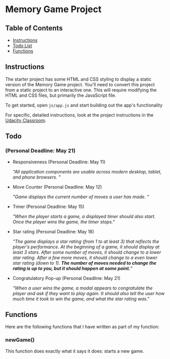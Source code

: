 # Memory Game Project

## Table of Contents

* [Instructions](#instructions)
* [Todo List](#todo)
* [Functions](#functions)

## Instructions

The starter project has some HTML and CSS styling to display a static version of the Memory Game project. You'll need to convert this project from a static project to an interactive one. This will require modifying the HTML and CSS files, but primarily the JavaScript file.

To get started, open `js/app.js` and start building out the app's functionality

For specific, detailed instructions, look at the project instructions in the [Udacity Classroom](https://classroom.udacity.com/me).

## Todo 
### (Personal Deadline: May 21)

* Responsiveness (Personal Deadline: May 11)

    _"All application components are usable across modern desktop, tablet, and phone browsers. "_

* Move Counter (Personal Deadline: May 12)

    _"Game displays the current number of moves a user has made. "_

* Timer (Personal Deadline: May 15)

    _"When the player starts a game, a displayed timer should also start. Once the player wins the game, the timer stops."_

* Star rating (Personal Deadline: May 18)

    _"The game displays a star rating (from 1 to at least 3) that reflects the player's performance. At the beginning of a game, it should display at least 3 stars. After some number of moves, it should change to a lower star rating. After a few more moves, it should change to a even lower star rating (down to 1). __The number of moves needed to change the rating is up to you, but it should happen at some point.__"_

* Congratulatory Pop-up (Personal Deadline: May 21)

    _"When a user wins the game, a modal appears to congratulate the player and ask if they want to play again. It should also tell the user how much time it took to win the game, and what the star rating was."_










## Functions

Here are the following functions that I have written as part of my function:

### newGame()

This function does exactly what it says it does: starts a new game. 
